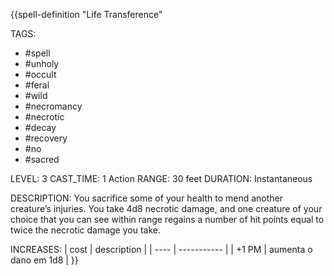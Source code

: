 {{spell-definition "Life Transference"

TAGS:
- #spell
- #unholy
- #occult
- #feral
- #wild
- #necromancy
- #necrotic
- #decay
- #recovery
- #no
- #sacred

LEVEL: 3
CAST_TIME: 1 Action
RANGE: 30 feet
DURATION: Instantaneous

DESCRIPTION:
You sacrifice some of your health to mend another creature’s injuries. You take 4d8 necrotic damage, and one creature of your choice that you can see within range regains a number of hit points equal to twice the necrotic damage you take.

INCREASES:
| cost | description |
| ---- | ----------- |
| +1 PM | aumenta o dano em 1d8 |
}}
